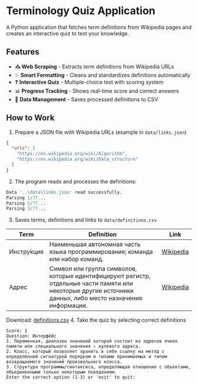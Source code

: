 # Terminology Quiz Application

A Python application that fetches term definitions from Wikipedia pages and creates an interactive quiz to test your knowledge.

## Features

- 📥 **Web Scraping** - Extracts term definitions from Wikipedia URLs
- ✨ **Smart Formatting** - Cleans and standardizes definitions automatically
- ❓ **Interactive Quiz** - Multiple-choice test with scoring system
- 📊 **Progress Tracking** - Shows real-time score and correct answers
- 💾 **Data Management** - Saves processed definitions to CSV

## How to Work
1. Prepare a JSON file with Wikipedia URLs (example in `data/links.json`)
```json
{
  "urls": [
    "https://en.wikipedia.org/wiki/Algorithm",
    "https://en.wikipedia.org/wiki/Data_structure"
  ]
}
```
2. The program reads and processes the definitions:
```python
Data '..\data\links.json' read successfully.
Parsing 1/77...
Parsing 2/77...
Parsing 3/77...
```
3. Saves terms, definitions and links to `data/definitions.csv`

| Term        | Definition                                                                                                                                                  | Link                                                        |
|-------------|-------------------------------------------------------------------------------------------------------------------------------------------------------------|-------------------------------------------------------------|
| Инстру́кция | Наименьшая автономная часть языка программирования; команда или набор команд.                                                                               | [Wikipedia](https://ru.wikipedia.org/wiki/Информатика)      |
| Адрес       | Символ или группа символов, которые идентифицируют регистр, отдельные части памяти или некоторые другие источники данных, либо место назначения информации. | [Wikipedia](https://ru.wikipedia.org/wiki/Программирование) |

Download: [definitions.csv](./data/definitions.csv)
4. Take the quiz by selecting correct definitions
```
Score: 1
Question: Интерфе́йс
1. Переменная, диапазон значений которой состоит из адресов ячеек памяти или специального значения — нулевого адреса.
2. Класс, который позволяет хранить в себе ссылку на метод с определённой сигнатурой порядком и типами принимаемых и типом возвращаемого значений произвольного класса.
3. Структура программы/синтаксиса, определяющая отношение с объектами, объединенными только некоторым поведением.
Enter the correct option (1-3) or 'exit' to quit: 
```